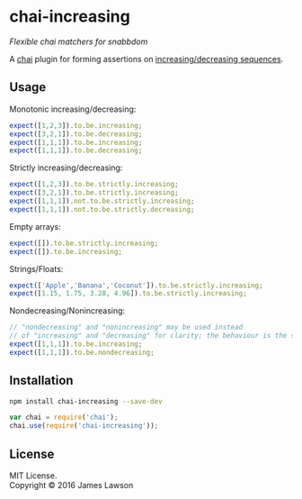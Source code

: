 # chai-increasing

*Flexible chai matchers for snabbdom*

A [chai](http://chaijs.com/) plugin for forming assertions on [increasing/decreasing sequences](https://en.wikipedia.org/wiki/Sequence#Increasing_and_decreasing).

## Usage

Monotonic increasing/decreasing:
```javascript
expect([1,2,3]).to.be.increasing;
expect([3,2,1]).to.be.decreasing;
expect([1,1,1]).to.be.increasing;
expect([1,1,1]).to.be.decreasing;
```

Strictly increasing/decreasing:
```javascript
expect([1,2,3]).to.be.strictly.increasing;
expect([3,2,1]).to.be.strictly.increasing;
expect([1,1,1]).not.to.be.strictly.increasing;
expect([1,1,1]).not.to.be.strictly.decreasing;
```

Empty arrays:
```javascript
expect([]).to.be.strictly.increasing;
expect([]).to.be.increasing;
```

Strings/Floats:
```javascript
expect(['Apple','Banana','Coconut']).to.be.strictly.increasing;
expect([1.15, 1.75, 3.28, 4.96]).to.be.strictly.increasing;
```

Nondecreasing/Nonincreasing:
```javascript
// "nondecreasing" and "nonincreasing" may be used instead 
// of "increasing" and "decreasing" for clarity; the behaviour is the same.
expect([1,1,1]).to.be.increasing;
expect([1,1,1]).to.be.nondecreasing;
```

## Installation

```bash
npm install chai-increasing --save-dev
```

```javascript
var chai = require('chai');
chai.use(require('chai-increasing'));
```

## License

MIT License.    
Copyright © 2016 James Lawson
